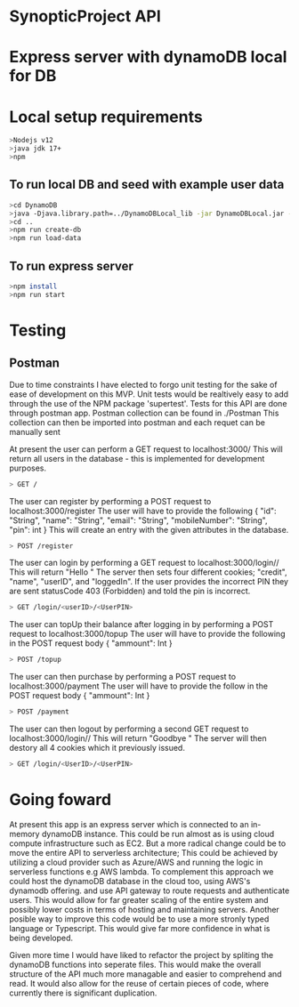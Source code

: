 # SynopticProject API


# Express server with dynamoDB local for DB 

# Local setup requirements
```bash
>Nodejs v12
>java jdk 17+
>npm
```

## To run local DB and seed with example user data  
```bash
>cd DynamoDB
>java -Djava.library.path=../DynamoDBLocal_lib -jar DynamoDBLocal.jar -sharedDb
>cd ..
>npm run create-db
>npm run load-data
```

## To run express server
```bash
>npm install
>npm run start
```
# Testing

## Postman

Due to time constraints I have elected to forgo unit testing for the sake of ease of development on this MVP.
Unit tests would be realtively easy to add through the use of the NPM package 'supertest'. 
Tests for this API are done through postman app. 
Postman collection can be found in ./Postman
This collection can then be imported into postman and each requet can be manually sent


At present the user can perform a GET request to localhost:3000/ 
    This will return all users in the database - this is implemented for development purposes.
```bash
> GET /
```
The user can register by performing a POST request to localhost:3000/register
    The user will have to provide the following
 {
    "id": "String",
    "name": "String",
    "email": "String",
    "mobileNumber": "String",
    "pin": int
}
    This will create an entry with the given attributes in the database.
```bash
> POST /register 
```
The user can login by performing a GET request to localhost:3000/login/<UserID>/<UserPIN>
    This will return "Hello <name>"
    The server then sets four different cookies; "credit", "name", "userID", and "loggedIn".
    If the user provides the incorrect PIN they are sent statusCode 403 (Forbidden) and told the pin is incorrect. 
```bash
> GET /login/<userID>/<UserPIN>
```
The user can topUp their balance after logging in by performing a POST request to localhost:3000/topup
    The user will have to provide the following in the POST request body 
    {
        "ammount": Int
    }
```bash
> POST /topup
```
The user can then purchase by performing a POST request to localhost:3000/payment
    The user will have to provide the follow in the POST request body
    {
        "ammount": Int
    }
```bash
> POST /payment
```
The user can then logout by performing a second GET request to localhost:3000/login/<UserID>/<UserPIN>
    This will return "Goodbye <name>"
    The server will then destory all 4 cookies which it previously issued.
```bash
> GET /login/<UserID>/<UserPIN>
```

# Going foward 

 At present this app is an express server which is connected to an in-memory dynamoDB instance. 
 This could be run almost as is using cloud compute infrastructure such as EC2.
 But a more radical change could be to move the entire API to serverless architecture;
 This could be achieved by utilizing a cloud provider such as Azure/AWS and running the logic in serverless functions e.g AWS lambda.
 To complement this approach we could host the dynamoDB database in the cloud too, using AWS's dynamodb offering.
 and use API gateway to route requests and authenticate users. 
 This would allow for far greater scaling of the entire system and possibly lower costs in terms of hosting and maintaining servers.
 Another posible way to improve this code would be to use a more stronly typed language or Typescript. This would give far more confidence in what is being developed. 



Given more time I would have liked to refactor the project by spliting the dynamoDB functions into seperate files. This would make the overall structure of the API much more managable and easier to comprehend and read. 
It would also allow for the reuse of certain pieces of code, where currently there is significant duplication.


